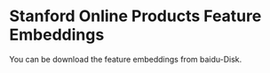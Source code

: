# Stanford Online Products Feature Embeddings
You can be download the feature embeddings from baidu-Disk.
